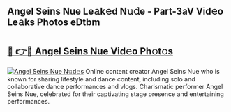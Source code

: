 ## Angel Seins Nue Le𝚊k𝚎d N𝚞𝚍e - Part-3aV Vid𝚎o Le𝚊ks Photos eDtbm

# <h2><a href="http://fb2kvn.evod.top/?m=Angel+Seins+Nue">🔗 👉🔴 Angel Seins Nue Vid𝚎o Ph𝚘t𝚘s</a></h2>

[![Angel Seins Nue N𝚞d𝚎s](https://i.imgur.com/8V9OHl7.gif)](http://fb2kvn.evod.top/?m=Angel+Seins+Nue)
Online content creator Angel Seins Nue who is known for sharing lifestyle and dance content, including solo and collaborative dance performances and vlogs. Charismatic performer Angel Seins Nue, celebrated for their captivating stage presence and entertaining performances. 
